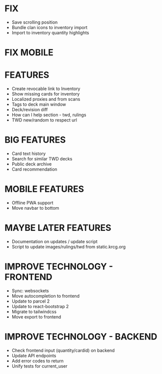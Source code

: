 # FIX
* Save scrolling position
* Bundle clan icons to inventory import
* Import to inventory quantity highlights

# FIX MOBILE

# FEATURES
* Create revocable link to Inventory
* Show missing cards for inventory
* Localized proxies and from scans
* Tags to deck main window
* Deck/revision diff
* How can I help section - twd, rulings
* TWD new/random to respect url

# BIG FEATURES
* Card text history
* Search for similar TWD decks
* Public deck archive
* Card recommendation

# MOBILE FEATURES
* Offline PWA support
* Move navbar to bottom

# MAYBE LATER FEATURES
* Documentation on updates / update script
* Script to update images/rulings/twd from static.krcg.org

# IMPROVE TECHNOLOGY - FRONTEND
* Sync: websockets
* Move autocompletion to frontend
* Update to parcel 2
* Update to react-bootstrap 2
* Migrate to tailwindcss
* Move export to frontend

# IMPROVE TECHNOLOGY - BACKEND
* Check frontend input (quantity/cardid) on backend
* Update API endpoints
* Add error codes to return
* Unify tests for current_user
